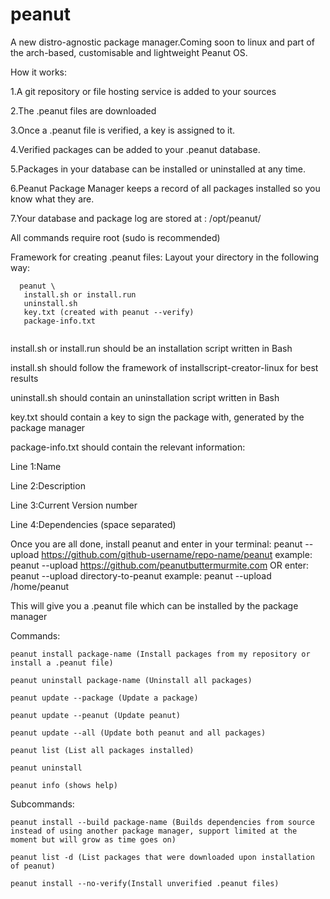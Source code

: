 # peanut
A new distro-agnostic package manager.Coming soon to linux and part of the arch-based, customisable and lightweight Peanut OS.

How it works:

1.A git repository or file hosting service is added to your sources

2.The .peanut files are downloaded

3.Once a .peanut file is verified, a key is assigned to it.

4.Verified packages can be added to your .peanut database.

5.Packages in your database can be installed or uninstalled at any time.

6.Peanut Package Manager keeps a record of all packages installed so you know what they are.

7.Your database and package log are stored at : /opt/peanut/

All commands require root (sudo is recommended)

Framework for creating .peanut files:
Layout your directory in the following way:
```
  peanut \
   install.sh or install.run
   uninstall.sh
   key.txt (created with peanut --verify)
   package-info.txt
   
```
  install.sh or install.run should be an installation script written in Bash
  
  install.sh should follow the framework of installscript-creator-linux for best results
  
  uninstall.sh should contain an uninstallation script written in Bash
  
  key.txt should contain a key to sign the package with, generated by the package manager
  
  package-info.txt should contain the relevant information:
  
  Line 1:Name
  
  Line 2:Description
  
  Line 3:Current Version number
  
  Line 4:Dependencies (space separated)
  
  Once you are all done, install peanut and enter in your terminal:
  peanut --upload https://github.com/github-username/repo-name/peanut
  example: peanut --upload https://github.com/peanutbuttermurmite.com
  OR 
  enter:
  peanut --upload directory-to-peanut
  example: peanut --upload /home/peanut
  
  This will give you a .peanut file which can be installed by the package manager

Commands:
```
peanut install package-name (Install packages from my repository or install a .peanut file)

peanut uninstall package-name (Uninstall all packages)

peanut update --package (Update a package)

peanut update --peanut (Update peanut)

peanut update --all (Update both peanut and all packages)

peanut list (List all packages installed)

peanut uninstall

peanut info (shows help)

```


Subcommands:
```
peanut install --build package-name (Builds dependencies from source instead of using another package manager, support limited at the moment but will grow as time goes on)

peanut list -d (List packages that were downloaded upon installation of peanut)

peanut install --no-verify(Install unverified .peanut files)
```




